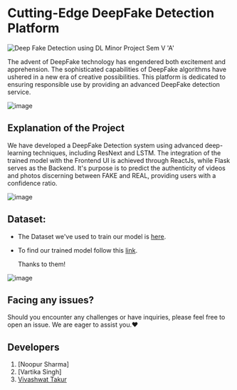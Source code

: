 # Cutting-Edge DeepFake Detection Platform

![Deep Fake Detection using DL  Minor Project  Sem V 'A'](https://github.com/vivdto/DeepFake_Detection/assets/83788445/90d0e543-4e52-4adb-b347-a9fa1a3efc2e)

The advent of DeepFake technology has engendered both excitement and apprehension. The sophisticated capabilities of DeepFake algorithms have ushered in a new era of creative possibilities. This platform is dedicated to ensuring responsible use by providing an advanced DeepFake detection service.

![image](https://github.com/vivdto/DeepFake_Detection/assets/83788445/759e6339-7935-46a9-9ced-d38bc8896700)


## Explanation of the Project

We have developed a DeepFake Detection system using advanced deep-learning techniques, including ResNext and LSTM. The integration of the trained model with the Frontend UI is achieved through ReactJs, while Flask serves as the Backend. It's purpose is to predict the authenticity of videos and photos discerning between FAKE and REAL, providing users with a confidence ratio.


![image](https://github.com/vivdto/DeepFake_Detection/assets/83788445/3299f590-b8f2-4914-8820-8efbad6e2523)


## Dataset:
- The Dataset we've used to train our model is [here](https://github.com/yuezunli/celeb-deepfakeforensics).

- To find our trained model follow this [link](https://drive.google.com/drive/folders/1-zErGZ9T89TplQs3ws4QVRFlqE-ljW6l?usp=sharing).

  Thanks to them!


![image](https://github.com/vivdto/DeepFake_Detection/assets/83788445/989abf1d-1709-4b26-b8f5-fd8f43494145)


## Facing any issues?
Should you encounter any challenges or have inquiries, please feel free to open an issue. We are eager to assist you.❤


## Developers
1. [Noopur Sharma]
2. [Vartika Singh]
3. [Vivashwat Takur](https://github.com/vivdto)

